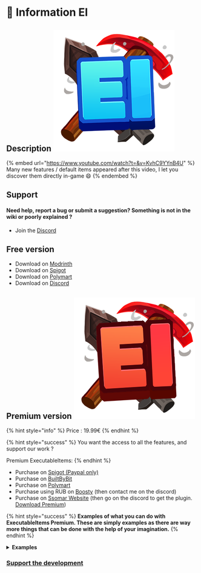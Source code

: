 # 📌 Information EI

## Description <img src="../.gitbook/assets/Executable Items.png" alt="" data-size="line">

{% embed url="https://www.youtube.com/watch?t=&v=KvhC9YYnB4U" %}
Many new features / default items appeared after this video, I let you discover them directly in-game :smile:
{% endembed %}

## Support

#### Need help, report a bug or submit a suggestion? Something is not in the wiki or poorly explained ?

* Join the [Discord](https://discord.com/invite/TRmSwJaYNv)

## Free version

* Download on [Modrinth](https://modrinth.com/plugin/executableitems)
* Download on [Spigot](https://www.spigotmc.org/resources/custom-items-plugin-executable-items.77578/)
* Download on [Polymart](https://polymart.org/resource/executableitems-free.2859)
* Download on [Discord](https://discord.com/channels/701066025516531753/1344653330173005939)

## Premium version <img src="../.gitbook/assets/Executable Items Color3.png" alt="" data-size="line">

{% hint style="info" %}
Price : 19.99€
{% endhint %}

{% hint style="success" %}
You want the access to all the features, and support our work ?

Premium ExecutableItems:
{% endhint %}

* Purchase on  [Spigot (Paypal only)](https://www.spigotmc.org/resources/83070)
* Purchase on [BuiltByBit](https://builtbybit.com/resources/custom-items-plugin-executable-items.18673/)
* Purchase on [Polymart](https://polymart.org/resource/executableitems.2858)
* Purchase using RUB on [Boosty](https://discord.com/channels/701066025516531753/1133826476635062294/1279383744133861378) (then contact me on the discord)
* Purchase on [Ssomar Website](https://plugins.ssomar.com/) (then go on the discord to get the plugin. [Download Premium](https://discord.com/channels/701066025516531753/1134158503498502154))

{% hint style="success" %}
**Examples of what you can do with ExecutableItems Premium. These are simply examples as there are way more things that can be done with the help of your imagination.**
{% endhint %}

<details>

<summary><strong>Examples</strong></summary>

Executable Items Premium:

* Trench Tools that respects protected regions
* Veinminer Pickaxes
* Gun Items with Cooldown
* Sponge for Water and Lava
* Grappling Hooks
* Explosive Bows
* Infinite Blocks
* Infinite Water & Lava
* Morph Tools
* AoE Damage / Effect Sword
* Rainbow Helmet
* Particle Cosmetics
* Automatic Primed TNT
* Item Converter
* Custom Totem of Undying
* Armorsets from 1pc to 4pc bonus
* Bow Modifiers that does cool stuff when it lands on a target
* Recall Item that teleports you back to where you died
* Click combos where you have to press Left+Left+Right for example to activate the activator
* Auto Crafter / Auto Compactor
* Whitelisting / Blacklisting blocks that your custom pickaxe can break
* Crossbows that does not need to be reloaded to shoot
* Items that requires fuel
* Projectile Rain
* Armor that can help you dodge enemy hits
* Items that needs to be charged to activate it's attack skill
* Items that shoots arrows that pushes back players and mobs away from that spot
* Elytra with particles while flying
* Block Placement tool that helps builders place more than one block at a time
* Custom conditions whether particles would appear when you have yet to hit something for a period of time
* Items that allows you to deal plunge damage, dash through enemies and deal damage
* Items that have 5 abilities at once
* Mid-Air Jump, Double Jump, Triple Jump and more
* Portable Beacon that you can change primary buffs and use secondary buffs
* Assign a Sign to display your coordinates in real time
* Pull target mobs towards you
* Items that allows you to teleport forward or backward
* Items that helps you replant the crops you broke
* Items that increases damage depending on how many
  * times you damaged your target
  * times you got damaged
  * enemies in a given radius
* Items that when thrown into the ground, all nearby players loose all of their effects
* Bone Meal that instantly grows crops
* Items that detects player movement
* Items that automatically smelts the block they break and specify which ones are going to be smelt
* Items that damages attackers or give effects to attackers
* Items that damages targets overtime
* Items that when thrown, it will break an area of blocks and you can specify which blocks gets destroyed
* Items that pulls nearby mobs in a spot and pushes them away in a direction
* Items that allows you to leap and deal area damage upon landing
* Items that allows you to dash through targets
* Items that allows you to have 2 attack forms and toggle the 1st and 2nd attack form
* Items that allows you to stop projectile movements while sneaking
* Items that allows you to toss your enemies upwards and damage them midair by dashing forwards or backwards
* Items that allows you to save coordinates into an item and strike lightning in that location
* Items that can transform areas from one block to another
* Items that shoot projectiles that can do area damage explosion and an after effect
* Boots that spawns rainbow particles on your feet
* Custom fishing rods with specific bonus loot
* Wands that spawn bats on nearby targets and right click to harvest specific bats for hp
* Integration of other plugins such as MMOItems and have those custom items plugins run ExecutableItems activators
* Projectiles that pushes away mobs or pulls mobs towards to the location the projectile landed at
* Guns with customized recoils
* Projectiles that can shoot more than one type of bullet and assign specific effects for each bullet type
* Items that allows you to maneuver through solid blocks
* Items that allows you to temporarily transform one area into a specific block and revert back to its original state after some time
* Tools that counts how many blocks you broke
* Swords that counts how many entities you killed (global or specifically)
* Weapons that increases damage for every 5 kills
* Boots that prevent you from taking specific damage like "No-Fall Damage Boots"
* Items with different behaviors based on your biome
* Weapons that summons tridents from above and flies to your direction and explodes when it lands onto something
* Shields that allows you to take no damage while being able to do no damage
* Potions that when thrown, can clear effects of affected targets in an area
* Weapons that deals more damage depending on your distance towards your target

</details>

### [Support the development](https://buy.stripe.com/aEU7sX66l3O82MUdQT)
